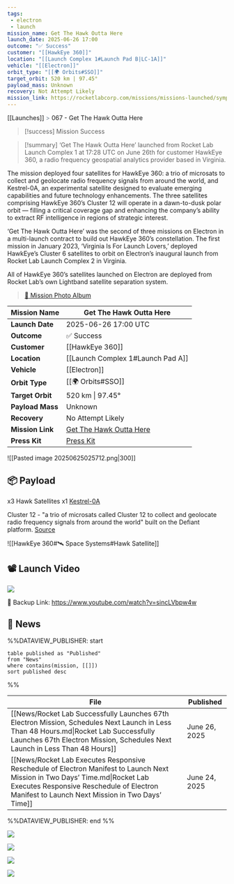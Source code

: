 ```yaml
---
tags:
 - electron
 - launch
mission_name: Get The Hawk Outta Here
launch_date: 2025-06-26 17:00
outcome: "✅ Success"
customer: "[[HawkEye 360]]"
location: "[[Launch Complex 1#Launch Pad B|LC-1A]]"
vehicle: "[[Electron]]"
orbit_type: "[[🌍 Orbits#SSO]]"
target_orbit: 520 km | 97.45°
payload_mass: Unknown
recovery: Not Attempt Likely
mission_link: https://rocketlabcorp.com/missions/missions-launched/symphony-in-the-stars/
---
```

[[Launches]]  <span style="color: LightSlateGray">></span>  067 - Get The Hawk Outta Here

>[!success] Mission Success

>[!summary]
‘Get The Hawk Outta Here’ launched from Rocket Lab Launch Complex 1 at 17:28 UTC on June 26th for customer HawkEye 360, a radio frequency geospatial analytics provider based in Virginia.
>
The mission deployed four satellites for HawkEye 360: a trio of microsats to collect and geolocate radio frequency signals from around the world, and Kestrel-0A, an experimental satellite designed to evaluate emerging capabilities and future technology enhancements. The three satellites comprising HawkEye 360’s Cluster 12 will operate in a dawn-to-dusk polar orbit — filling a critical coverage gap and enhancing the company’s ability to extract RF intelligence in regions of strategic interest.
>
‘Get The Hawk Outta Here’ was the second of three missions on Electron in a multi-launch contract to build out HawkEye 360’s constellation. The first mission in January 2023, ‘Virginia Is For Launch Lovers,’ deployed HawkEye’s Cluster 6 satellites to orbit on Electron’s inaugural launch from Rocket Lab Launch Complex 2 in Virginia.
>
All of HawkEye 360’s satellites launched on Electron are deployed from Rocket Lab’s own Lightband satellite separation system.
>
>[📸 Mission Photo Album](https://www.flickr.com/photos/rocketlab/albums/72177720327142787/)


| **Mission Name** | Get The Hawk Outta Here                                                                                   |
| ---------------- | --------------------------------------------------------------------------------------------------------- |
| **Launch Date**  | 2025-06-26 17:00 UTC                                                                                      |
| **Outcome**      | ✅ Success                                                                                                 |
| **Customer**     | [[HawkEye 360]]                                                                                           |
| **Location**     | [[Launch Complex 1#Launch Pad A]]                                                                         |
| **Vehicle**      | [[Electron]]                                                                                              |
| **Orbit Type**   | [[🌍 Orbits#SSO]]                                                                                         |
| **Target Orbit** | 520 km \| 97.45°                                                                                          |
| **Payload Mass** | Unknown                                                                                                   |
| **Recovery**     | No Attempt Likely                                                                                         |
| **Mission Link** | [Get The Hawk Outta Here](https://rocketlabcorp.com/missions/missions-launched/get-the-hawk-outta-here/)  |
| **Press Kit**    | [Press Kit](https://rocketlabcorp.com/assets/Uploads/RL-F68-Get-The-Hawk-Outta-Here-Presskit-1-_-sml.pdf) |

![[Pasted image 20250625025712.png|300]]

## 📦 Payload

x3 Hawk Satellites
x1 [Kestrel-0A](https://space.skyrocket.de/doc_sdat/kestrel-0a.htm)

Cluster 12 - "a trio of microsats called Cluster 12 to collect and geolocate radio frequency signals from around the world" built on the Defiant platform. 
[Source](https://www.utias-sfl.net/hawkeye-360-begins-manufacturing-of-satellite-clusters-12-and-13-under-space-flight-laboratorys-flex-production-program/)

![[HawkEye 360#🛰️ Space Systems#Hawk Satellite]]

## 📽️ Launch Video

![](https://www.youtube.com/watch?v=sincLVbpw4w)

🔗 Backup Link: https://www.youtube.com/watch?v=sincLVbpw4w
## 📰 News

%%DATAVIEW_PUBLISHER: start
```
table published as "Published"
from "News"
where contains(mission, [[]])
sort published desc
```
%%

| File                                                                                                                                                                                                                         | Published     |
| ---------------------------------------------------------------------------------------------------------------------------------------------------------------------------------------------------------------------------- | ------------- |
| [[News/Rocket Lab Successfully Launches 67th Electron Mission, Schedules Next Launch in Less Than 48 Hours.md\|Rocket Lab Successfully Launches 67th Electron Mission, Schedules Next Launch in Less Than 48 Hours]]         | June 26, 2025 |
| [[News/Rocket Lab Executes Responsive Reschedule of Electron Manifest to Launch Next Mission in Two Days’ Time.md\|Rocket Lab Executes Responsive Reschedule of Electron Manifest to Launch Next Mission in Two Days’ Time]] | June 24, 2025 |

%%DATAVIEW_PUBLISHER: end %%

![](https://x.com/RocketLab/status/1938302329956208683)

![](https://x.com/RocketLab/status/1938288994707771466)

![](https://x.com/RocketLab/status/1938275228968501527)

![](https://x.com/RocketLab/status/1937612162547286431)